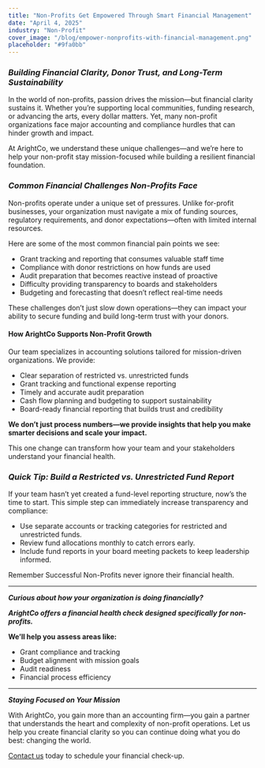 ```yaml
---
title: "Non-Profits Get Empowered Through Smart Financial Management"
date: "April 4, 2025"
industry: "Non-Profit"
cover_image: "/blog/empower-nonprofits-with-financial-management.png"
placeholder: "#9fa0bb"
---
```


### *Building Financial Clarity, Donor Trust, and Long-Term Sustainability*

In the world of non-profits, passion drives the mission—but financial clarity sustains it. Whether you’re supporting local communities, funding research, or advancing the arts, every dollar matters. Yet, many non-profit organizations face major accounting and compliance hurdles that can hinder growth and impact. 

At ArightCo, we understand these unique challenges—and we’re here to help your non-profit stay mission-focused while building a resilient financial foundation.

### *Common Financial Challenges Non-Profits Face*

Non-profits operate under a unique set of pressures. Unlike for-profit businesses, your organization must navigate a mix of funding sources, regulatory requirements, and donor expectations—often with limited internal resources.

Here are some of the most common financial pain points we see:

- Grant tracking and reporting that consumes valuable staff time
- Compliance with donor restrictions on how funds are used
- Audit preparation that becomes reactive instead of proactive
- Difficulty providing transparency to boards and stakeholders
- Budgeting and forecasting that doesn’t reflect real-time needs

These challenges don’t just slow down operations—they can impact your ability to secure funding and build long-term trust with your donors.

#### How ArightCo Supports Non-Profit Growth

Our team specializes in accounting solutions tailored for mission-driven organizations. 
We provide:

- Clear separation of restricted vs. unrestricted funds
- Grant tracking and functional expense reporting
- Timely and accurate audit preparation
- Cash flow planning and budgeting to support sustainability
- Board-ready financial reporting that builds trust and credibility

**We don’t just process numbers—we provide insights that help you make smarter decisions and scale your impact.**

This one change can transform how your team and your stakeholders understand your financial health.

### ***Quick Tip: Build a Restricted vs. Unrestricted Fund Report***

If your team hasn’t yet created a fund-level reporting structure, now’s the time to start. This simple step can immediately increase transparency and compliance:

- Use separate accounts or tracking categories for restricted and unrestricted funds.
- Review fund allocations monthly to catch errors early.
- Include fund reports in your board meeting packets to keep leadership informed.

Remember Successful Non-Profits never ignore their financial health.

---
***Curious about how your organization is doing financially?*** 

***ArightCo offers a financial health check designed specifically for non-profits.***

**We’ll help you assess areas like:**

- Grant compliance and tracking
- Budget alignment with mission goals
- Audit readiness
- Financial process efficiency
---

***Staying Focused on Your Mission***

With ArightCo, you gain more than an accounting firm—you gain a partner that understands the heart and complexity of non-profit operations. Let us help you create financial clarity so you can continue doing what you do best: changing the world.

[Contact us](arightco.com/contact-us) today to schedule your financial check-up.



